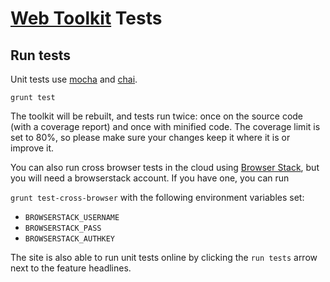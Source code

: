 [Web Toolkit](http://skyglobal.github.io/web-toolkit/) Tests
========================

## Run tests

Unit tests use [mocha](http://visionmedia.github.io/mocha/) and [chai](http://chaijs.com/‎).

`grunt test`

The toolkit will be rebuilt, and tests run twice: once on the source code (with a coverage report) and once with minified code.
The coverage limit is set to 80%, so please make sure your changes keep it where it is or improve it.

You can also run cross browser tests in the cloud using [Browser Stack](http://www.browserstack.com), but you will need a browserstack account.
If you have one, you can run

`grunt test-cross-browser` with the following environment variables set:

*  `BROWSERSTACK_USERNAME`
*  `BROWSERSTACK_PASS`
*  `BROWSERSTACK_AUTHKEY`


The site is also able to run unit tests online by clicking the `run tests` arrow next to the feature headlines.